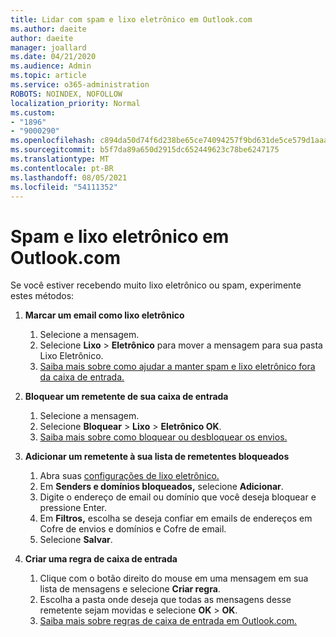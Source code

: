 ```yaml
---
title: Lidar com spam e lixo eletrônico em Outlook.com
ms.author: daeite
author: daeite
manager: joallard
ms.date: 04/21/2020
ms.audience: Admin
ms.topic: article
ms.service: o365-administration
ROBOTS: NOINDEX, NOFOLLOW
localization_priority: Normal
ms.custom:
- "1896"
- "9000290"
ms.openlocfilehash: c894da50d74f6d238be65ce74094257f9bd631de5ce579d1aaa511292c2523e6
ms.sourcegitcommit: b5f7da89a650d2915dc652449623c78be6247175
ms.translationtype: MT
ms.contentlocale: pt-BR
ms.lasthandoff: 08/05/2021
ms.locfileid: "54111352"
---
```

# <a name="spam-and-junk-email-in-outlookcom"></a>Spam e lixo eletrônico em Outlook.com

Se você estiver recebendo muito lixo eletrônico ou spam, experimente estes métodos:

1. **Marcar um email como lixo eletrônico**
    1. Selecione a mensagem.
    1. Selecione **Lixo**  >  **Eletrônico** para mover a mensagem para sua pasta Lixo Eletrônico.
    1. [Saiba mais sobre como ajudar a manter spam e lixo eletrônico fora da caixa de entrada.](https://support.office.com/article/a3ece97b-82f8-4a5e-9ac3-e92fa6427ae4?wt.mc_id=Office_Outlook_com_Alchemy)

1. **Bloquear um remetente de sua caixa de entrada**
    1. Selecione a mensagem.
    1. Selecione **Bloquear**  >  **Lixo**  >  **Eletrônico OK**.
    1. [Saiba mais sobre como bloquear ou desbloquear os envios.](https://support.office.com/article/afba1c94-77bb-4f50-8b85-057cf52f4d5e?wt.mc_id=Office_Outlook_com_Alchemy)

1. **Adicionar um remetente à sua lista de remetentes bloqueados**
    1. Abra suas [configurações de lixo eletrônico.](https://outlook.live.com/mail/options/mail/junkEmail/blockedSendersAndDomainsV2)
    1. Em **Senders e domínios bloqueados,** selecione **Adicionar**.
    1. Digite o endereço de email ou domínio que você deseja bloquear e pressione Enter.
    1. Em **Filtros,** escolha se deseja confiar em emails de endereços em Cofre de envios e domínios e Cofre de email.
    1. Selecione **Salvar**.

1. **Criar uma regra de caixa de entrada**
    1. Clique com o botão direito do mouse em uma mensagem em sua lista de mensagens e selecione **Criar regra**.
    1. Escolha a pasta onde deseja que todas as mensagens desse remetente sejam movidas e selecione **OK**  >  **OK**.
    1. [Saiba mais sobre regras de caixa de entrada em Outlook.com.](https://support.office.com/article/4b094371-a5d7-49bd-8b1b-4e4896a7cc5d?wt.mc_id=Office_Outlook_com_Alchemy)
